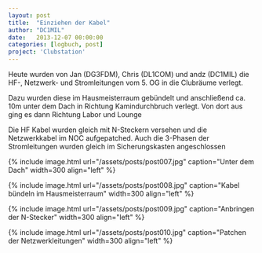 ```yaml
---
layout: post
title:  "Einziehen der Kabel"
author: "DC1MIL"
date:   2013-12-07 00:00:00
categories: [logbuch, post]
project: 'Clubstation'
---
```


Heute wurden von Jan (DG3FDM), Chris (DL1COM) und andz (DC1MIL) die HF-, Netzwerk- und Stromleitungen vom 5. OG in die Clubräume verlegt.

Dazu wurden diese im Hausmeisterraum gebündelt und anschließend ca. 10m unter dem Dach in Richtung Kamindurchbruch verlegt. Von dort aus ging es dann Richtung Labor und Lounge

Die HF Kabel wurden gleich mit N-Steckern versehen und die Netzwerkkabel im NOC aufgepatched. Auch die 3-Phasen der Stromleitungen wurden gleich im Sicherungskasten angeschlossen

{% include image.html url="/assets/posts/post007.jpg" caption="Unter dem Dach" width=300 align="left" %}

{% include image.html url="/assets/posts/post008.jpg" caption="Kabel bündeln im Hausmeisterraum" width=300 align="left" %}
<br style="clear: both;"> 

{% include image.html url="/assets/posts/post009.jpg" caption="Anbringen der N-Stecker" width=300 align="left" %}

{% include image.html url="/assets/posts/post010.jpg" caption="Patchen der Netzwerkleitungen" width=300 align="left" %}
<br style="clear: both;"> 
